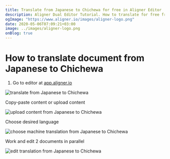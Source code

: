 ```yaml
---
title: Translate from Japanese to Chichewa for free in Aligner Editor
description: Aligner Dual Editor Tutorial. How to translate for free from Japanese to Chichewa. Aligner is multilingual document management platform. 
ogImage: "https://www.aligner.io/images/aligner-logo.png"
date: 2020-05-06T07:09:21+03:00
image: ../images/aligner-logo.png
onBlog: true
---
```


# How to translate document from Japanese to Chichewa

1. Go to editor at [app.aligner.io](https://app.aligner.io "Aligner App web page")

![translate from Japanese to Chichewa](../aligner-blank-editor.png "translate from Japanese to Chichewa")

Copy-paste content or upload content

![upload content from Japanese to Chichewa](../aligner-uploaded-document.png "upload content from Japanese to Chichewa")

Choose desired language

![choose machine translation from Japanese to Chichewa](../aligner-language-dropdown.png "choose machine translation from Japanese to Chichewa")

Work and edit 2 documents in parallel

![edit translation from Japanese to Chichewa](../aligner-double-sitded-editor.png "edit translation from Japanese to Chichewa")

